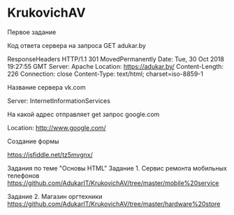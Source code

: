 # KrukovichAV

Первое задание

Код ответа сервера на запроса GET adukar.by

ResponseHeaders HTTP/1.1 301 MovedPermanently Date: Tue, 30 Oct 2018 19:27:55 GMT Server: Apache Location: https://adukar.by/ Content-Length: 226 Connection: close Content-Type: text/html; charset=iso-8859-1

Название сервера vk.com

Server: InternetInformationServices

На какой адрес отправляет get запрос google.com

Location: http://www.google.com/

Создание формы

https://jsfiddle.net/tz5mvgnx/


Задания по теме "Основы HTML"
Задание 1. Сервис ремонта мобильных телефонов
https://github.com/AdukarIT/KrukovichAV/tree/master/mobile%20service

Задание 2. Магазин оргтехники
https://github.com/AdukarIT/KrukovichAV/tree/master/hardware%20store
